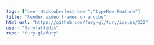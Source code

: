 ```yaml
---
tags: ["beer-Hacktoberfest-beer","typeNew-Feature"]
title: "Render video frames on a cube"
html_url: "https://github.com/fury-gl/fury/issues/322"
user: "Garyfallidis"
repo: "fury-gl/fury"
---
```


